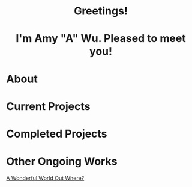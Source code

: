 <h1> <p align="center"> Greetings! </p> </h1>
 <h1> <p align="center"> I'm Amy "A" Wu. Pleased to meet you! </p> </h1>
<h1> About </h1>
<h1> Current Projects </h1>
<h1> Completed Projects </h1>
<h1> Other Ongoing Works </h1>
<a href=""> A Wonderful World Out Where? </a>

